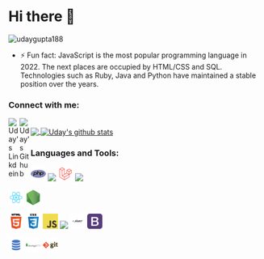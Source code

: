 # Hi there 👋
<p align="left"> <img src="https://komarev.com/ghpvc/?username=udaygupta188&label=Profile%20views&color=0e75b6&style=flat" alt="udaygupta188" /> </p>

- ⚡ Fun fact: JavaScript is the most popular programming language in 2022. The next places are occupied by HTML/CSS and SQL. Technologies such as Ruby, Java and Python have maintained a stable position over the years.
<h3 align="left">Connect with me:</h3>
<p align="left">
<a href="https://www.linkedin.com/in/udaygupta188/">
  <img align="left" alt="Uday's Linkdein" width="22px" src="https://img.icons8.com/external-justicon-flat-justicon/344/external-linkedin-social-media-justicon-flat-justicon.png" />
</a>
  
<a href="https://github.com/udaygupta188">
  <img align="left" alt="Uday's Github" width="22px" src="https://img.icons8.com/nolan/344/github.png" />
</a>
</p>
</br>
<a href="https://github.com/udaygupta188">
  <img align="center" src="https://github-readme-stats.vercel.app/api/top-langs/?username=udaygupta188&theme=light&hide_langs_below=5" />
</a>
<a href="https://github.com/udaygupta188">
  <img align="center" src="https://github-readme-stats.vercel.app/api?username=udaygupta188&show_icons=true&locale=en&count_private=true" alt="Uday's github stats" />
</a>
<br/>
<h3 align="left">Languages and Tools:</h3>
<p align="left">
<code><img height="30" src="https://raw.githubusercontent.com/github/explore/80688e429a7d4ef2fca1e82350fe8e3517d3494d/topics/php/php.png"></code>
<code><img height="30" src="https://camo.githubusercontent.com/b112b2d35fbed3917e7873af8891334d62e9d87935734385f33c227e763b18f2/68747470733a2f2f63646e2e776f726c64766563746f726c6f676f2e636f6d2f6c6f676f732f636f646569676e697465722d312e737667"></code>
<code><img height="30" src="https://raw.githubusercontent.com/github/explore/80688e429a7d4ef2fca1e82350fe8e3517d3494d/topics/laravel/laravel.png"></code>
<code><img height="30" src="https://icons.veryicon.com/png/o/education-technology/internet-blue-line-icon/api-interface.png"></code>

<code><img height="30" src="https://raw.githubusercontent.com/github/explore/80688e429a7d4ef2fca1e82350fe8e3517d3494d/topics/react/react.png"></code>
<code><img height="30" src="https://raw.githubusercontent.com/github/explore/80688e429a7d4ef2fca1e82350fe8e3517d3494d/topics/nodejs/nodejs.png"></code>  

<code><img height="30" src="https://raw.githubusercontent.com/github/explore/80688e429a7d4ef2fca1e82350fe8e3517d3494d/topics/html/html.png"></code>
<code><img height="30" src="https://raw.githubusercontent.com/github/explore/80688e429a7d4ef2fca1e82350fe8e3517d3494d/topics/css/css.png"></code>
<code><img height="30" src="https://raw.githubusercontent.com/github/explore/80688e429a7d4ef2fca1e82350fe8e3517d3494d/topics/javascript/javascript.png"></code>
<code><img height="30" src="https://seeklogo.com/images/A/ajax-logo-A71F50DE08-seeklogo.com.png"></code>
<code><img height="30" src="https://raw.githubusercontent.com/github/explore/80688e429a7d4ef2fca1e82350fe8e3517d3494d/topics/jquery/jquery.png"></code>
<code><img height="30" src="https://raw.githubusercontent.com/github/explore/80688e429a7d4ef2fca1e82350fe8e3517d3494d/topics/bootstrap/bootstrap.png"></code>

<code><img height="30" src="https://raw.githubusercontent.com/github/explore/80688e429a7d4ef2fca1e82350fe8e3517d3494d/topics/sql/sql.png"></code>
<code><img height="30" src="https://raw.githubusercontent.com/github/explore/80688e429a7d4ef2fca1e82350fe8e3517d3494d/topics/mongodb/mongodb.png"></code>
<code><img height="30" src="https://raw.githubusercontent.com/github/explore/80688e429a7d4ef2fca1e82350fe8e3517d3494d/topics/git/git.png"></code>
</p>
